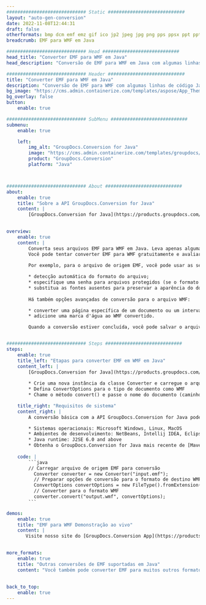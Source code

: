 ```yaml
---
############################# Static ############################
layout: "auto-gen-conversion"
date: 2022-11-08T12:44:31
draft: false
otherformats: bmp dcm emf emz gif ico jp2 jpeg jpg png pps ppsx ppt pptx psb psd svg svgz tga tif tiff webp wmf wmz
breadcrumb: EMF para WMF em Java

############################# Head ############################
head_title: "Converter EMF para WMF em Java"
head_description: "Conversão de EMF para WMF em Java com algumas linhas de código. Converta mais de 160 formatos de arquivo usando a API de conversão de documentos do GroupDocs para Java"

############################# Header ############################
title: "Converter EMF para WMF em Java"
description: "Conversão de EMF para WMF com algumas linhas de código Java"
bg_image: "https://cms.admin.containerize.com/templates/aspose/App_Themes/V3/images/bg/header1.png"
bg_overlay: false
button:
    enable: true

############################# SubMenu ############################
submenu:
    enable: true

    left:
        img_alt: "GroupDocs.Conversion for Java"
        image: "https://cms.admin.containerize.com/templates/groupdocs/images/product-logos/90x90-noborder/groupdocs-conversion-java.png"
        product: "GroupDocs.Conversion"
        platform: "Java"



############################# About ############################
about:
    enable: true
    title: "Sobre a API GroupDocs.Conversion for Java"
    content: |
        [GroupDocs.Conversion for Java](https://products.groupdocs.com/conversion/java/) é uma API avançada de conversão de formato de arquivo para conversão entre formatos populares de imagem e documento, como Microsoft Office, OpenDocument, PDF, HTML, e-mail, CAD. e muito mais com apenas algumas linhas de código. A API nativa detecta automaticamente os formatos dos documentos originais e oferece muitas opções para personalizar os documentos convertidos. Juntamente com a função de extrair informações de um documento, ele também suporta o armazenamento em cache dos resultados da conversão para o disco local por padrão. No entanto, qualquer tipo de armazenamento em cache pode ser suportado pela implementação das interfaces apropriadas - Amazon S3, Dropbox, Google Drive, Windows Azure, Reddis ou quaisquer outras.
    

overview:
    enable: true
    content: |
        Converta seus arquivos EMF para WMF em Java. Leva apenas algumas linhas de código Java em qualquer plataforma de sua escolha, como Windows, Linux, macOS.
        Você pode tentar converter EMF para WMF gratuitamente e avaliar a qualidade dos resultados da conversão. Junto com scripts de conversão de arquivo simples, você pode tentar opções mais sofisticadas para carregar o arquivo de origem EMF e armazenar a saída WMF. 
        
        Por exemplo, para o arquivo de origem EMF, você pode usar as seguintes opções de carregamento:

        * detecção automática do formato do arquivo;
        * especifique uma senha para arquivos protegidos (se o formato de arquivo for compatível);
        * substitua as fontes ausentes para preservar a aparência do documento.
        
        Há também opções avançadas de conversão para o arquivo WMF:

        * converter uma página específica de um documento ou um intervalo de páginas;
        * adicione uma marca d'água ao WMF convertido.

        Quando a conversão estiver concluída, você pode salvar o arquivo WMF no caminho do arquivo local ou em qualquer armazenamento de terceiros, como FTP, Amazon S3, Google Drive, Dropbox etc. Observe - para converter EMF para WMF, você não precisa instalar nenhum software adicional, como MS Office, Open Office, Adobe Acrobat Reader etc.


############################# Steps ############################
steps:
    enable: true
    title_left: "Etapas para converter EMF em WMF em Java"
    content_left: |
        [GroupDocs.Conversion for Java](https://products.groupdocs.com/conversion/java/) permite que os desenvolvedores convertam facilmente o arquivo EMF para WMF com algumas linhas de código.
        
        * Crie uma nova instância da classe Converter e carregue o arquivo EMF com o caminho completo
        * Defina ConvertOptions para o tipo de documento como WMF
        * Chame o método convert() e passe o nome do documento (caminho completo) e formato (WMF) como parâmetro

    title_right: "Requisitos de sistema"
    content_right: |
        A conversão básica com a API GroupDocs.Conversion for Java pode ser feita com apenas algumas linhas de código. Nossas APIs são suportadas em todas as principais plataformas e sistemas operacionais. Antes de executar o código abaixo, certifique-se de ter os seguintes pré-requisitos instalados em seu sistema.

        * Sistemas operacionais: Microsoft Windows, Linux, MacOS
        * Ambientes de desenvolvimento: NetBeans, Intellij IDEA, Eclipse, etc.
        * Java runtime: J2SE 6.0 and above
        * Obtenha o GroupDocs.Conversion for Java mais recente de [Maven](https://repository.groupdocs.com/webapp/#/artifacts/browse/tree/General/repo/com/groupdocs/groupdocs-conversion)
         
    code: |
        ```java    
        // Carregar arquivo de origem EMF para conversão
          Converter converter = new Converter("input.emf");
          // Preparar opções de conversão para o formato de destino WMF
          ConvertOptions convertOptions = new FileType().fromExtension("wmf").getConvertOptions();
          // Converter para o formato WMF
          converter.convert("output.wmf", convertOptions);
        ```

demos:
    enable: true
    title: "EMF para WMF Demonstração ao vivo"
    content: |
       Visite nosso site do [GroupDocs.Conversion App](https://products.groupdocs.app/conversion/family) e experimente a conversão de EMF para WMF agora. A demonstração gratuita tem os seguintes benefícios
          

more_formats:
    enable: true
    title: "Outras conversões de EMF suportadas em Java"
    content: "Você também pode converter EMF para muitos outros formatos de arquivo. Por favor, veja a lista abaixo."
       
       
back_to_top:
    enable: true
---
```

